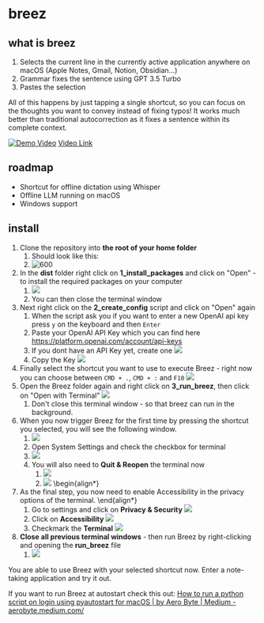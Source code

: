 # breez

## what is breez
1. Selects the current line in the currently active application anywhere on macOS (Apple Notes, Gmail, Notion, Obsidian...)
2. Grammar fixes the sentence using GPT 3.5 Turbo
3. Pastes the selection

All of this happens by just tapping a single shortcut, so you can focus on the thoughts you want to convey instead of fixing typos!
It works much better than traditional autocorrection as it fixes a sentence within its complete context.


[![Demo Video](https://img.youtube.com/vi/A49u4Lu2meU/0.jpg)](https://www.youtube.com/watch?v=A49u4Lu2meU)
[Video Link](https://www.youtube.com/embed/A49u4Lu2meU?si=RDgcsnZ5riG8DfMT)

## roadmap
- Shortcut for offline dictation using Whisper
- Offline LLM running on macOS
- Windows support

## install
1. Clone the repository into **the root of your home folder**
	1. Should look like this:
	2. ![600](https://i.imgur.com/BSKXrBs.png)
2. In the **dist** folder right click on **1_install_packages** and click on "Open" - to install the required packages on your computer
	1. ![](https://i.imgur.com/7HhRX4q.gif)
	2. You can then close the terminal window
3. Next right click on the **2_create_config** script and click on "Open" again
	1. When the script ask you if you want to enter a new OpenAI api key press `y` on the keyboard and then `Enter`
	2. Paste your OpenAI API Key which you can find here https://platform.openai.com/account/api-keys
	3. If you dont have an API Key yet, create one ![](https://i.imgur.com/jiQyTjr.png)
	4. Copy the Key ![](https://i.imgur.com/Ka9Apse.png)
4. Finally select the shortcut you want to use to execute Breez - right now you can choose between `CMD + .`,  `CMD + :` and `F10` ![](https://i.imgur.com/a6PB9XL.gif)
5. Open the Breez folder again and right click on **3_run_breez**, then click on "Open with Terminal" ![](https://i.imgur.com/WhQ9urU.gif)
	1. Don't close this terminal window - so that breez can run in the background.
6. When you now trigger Breez for the first time by pressing the shortcut you selected, you will see the following window.
	1. ![](https://i.imgur.com/cO3SttJ.png)
	2. Open System Settings and check the checkbox for terminal
	3. ![](https://i.imgur.com/9viKts6.png)
	4. You will also need to **Quit & Reopen** the terminal now
		1. ![](https://i.imgur.com/oHUF48Q.png)
		2. ![](https://i.imgur.com/B80XZoY.png)
\begin{align*}
7. As the final step, you now need to enable Accessibility in the privacy options of the terminal.
\end{align*}
	1. Go to settings and click on **Privacy & Security** ![](https://i.imgur.com/gldNjbF.png)
	2. Click on **Accessibility** ![](https://i.imgur.com/vW5jpjK.png)
	3. Checkmark the **Terminal** ![](https://i.imgur.com/de6UdIY.png)
8. **Close all previous terminal windows** - then run Breez by right-clicking and opening the **run_breez** file
	1. ![](https://i.imgur.com/Z4qWjhi.png)

You are able to use Breez with your selected shortcut now. Enter a note-taking application and try it out.

If you want to run Breez at autostart check this out: [How to run a python script on login using pyautostart for macOS | by Aero Byte | Medium - aerobyte.medium.com/](https://aerobyte.medium.com/how-to-run-a-python-script-on-login-using-pyautostart-for-macos-539a4384a240)
